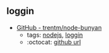 loggin 
---
* [GitHub - trentm/node-bunyan](https://github.com/trentm/node-bunyan)
    * tags: [nodejs](../tags/nodejs.md), [loggin](../tags/loggin.md)
    * :octocat: [github url](https://github.com/trentm/node-bunyan)
